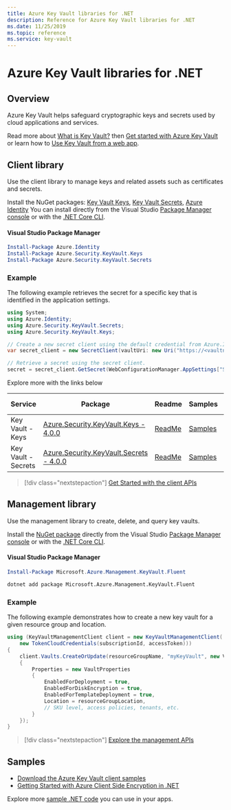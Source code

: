 ```yaml
---
title: Azure Key Vault libraries for .NET
description: Reference for Azure Key Vault libraries for .NET
ms.date: 11/25/2019
ms.topic: reference
ms.service: key-vault
---
```


# Azure Key Vault libraries for .NET

## Overview

Azure Key Vault helps safeguard cryptographic keys and secrets used by cloud applications and services.

Read more about [What is Key Vault?](/azure/key-vault/key-vault-whatis) then [Get started with Azure Key Vault](/azure/key-vault/key-vault-get-started) or learn how to [Use Key Vault from a web app](/azure/key-vault/key-vault-use-from-web-application).

## Client library

Use the client library to manage keys and related assets such as certificates and secrets.

Install the NuGet packages: [Key Vault Keys](https://www.nuget.org/packages/Azure.Security.KeyVault.Keys), 
[Key Vault Secrets](https://www.nuget.org/packages/Azure.Security.KeyVault.Secrets), [Azure Identity](https://www.nuget.org/packages/Azure.Identity) 
You can install directly from the Visual Studio [Package Manager console][PackageManager] or with the [.NET Core CLI][DotNetCLI].

#### Visual Studio Package Manager

```powershell
Install-Package Azure.Identity
Install-Package Azure.Security.KeyVault.Keys
Install-Package Azure.Security.KeyVault.Secrets
```

### Example

The following example retrieves the secret for a specific key that is identified in the application settings.

```csharp
using System;
using Azure.Identity;
using Azure.Security.KeyVault.Secrets;
using Azure.Security.KeyVault.Keys;

// Create a new secret client using the default credential from Azure.Identity 
var secret_client = new SecretClient(vaultUri: new Uri("https://<vaultname>.vault.azure.net"), credential: new DefaultAzureCredential());

// Retrieve a secret using the secret client.
secret = secret_client.GetSecret(WebConfigurationManager.AppSettings["SecretUri"]);
```
Explore more with the links below

| Service | Package | Readme | Samples | API Reference | Changelog |
| ------- | ------- | ------ | ------- | ------------- | --------- |
| Key Vault - Keys | [Azure.Security.KeyVault.Keys - 4.0.0](https://www.nuget.org/packages/Azure.Security.KeyVault.Keys/4.0.0) | [ReadMe](https://github.com/Azure/azure-sdk-for-net/blob/Azure.Security.KeyVault.Keys_4.0.0/sdk/keyvault/Azure.Security.KeyVault.Keys/README.md) | [Samples](https://github.com/Azure/azure-sdk-for-net/blob/Azure.Security.KeyVault.Keys_4.0.0/sdk/keyvault/Azure.Security.KeyVault.Keys/samples) | [Api Reference](https://azuresdkdocs.blob.core.windows.net/$web/dotnet/Azure.Security.KeyVault.Keys/4.0.0/api/index.html) | [ChangeLog](https://github.com/Azure/azure-sdk-for-net/blob/Azure.Security.KeyVault.Keys_4.0.0/sdk/keyvault/Azure.Security.KeyVault.Keys/ChangeLog.md) |
| Key Vault - Secrets | [Azure.Security.KeyVault.Secrets - 4.0.0](https://www.nuget.org/packages/Azure.Security.KeyVault.Secrets/4.0.0) | [ReadMe](https://github.com/Azure/azure-sdk-for-net/blob/Azure.Security.KeyVault.Secrets_4.0.0/sdk/keyvault/Azure.Security.KeyVault.Secrets/README.md) | [Samples](https://github.com/Azure/azure-sdk-for-net/blob/Azure.Security.KeyVault.Secrets_4.0.0/sdk/keyvault/Azure.Security.KeyVault.Secrets/samples) | [Api Reference](https://azuresdkdocs.blob.core.windows.net/$web/dotnet/Azure.Security.KeyVault.Secrets/4.0.0/api/index.html) | [ChangeLog](https://github.com/Azure/azure-sdk-for-net/blob/Azure.Security.KeyVault.Secrets_4.0.0/sdk/keyvault/Azure.Security.KeyVault.Secrets/ChangeLog.md) |


> [!div class="nextstepaction"]
> [Get Started with the client APIs](/azure/key-vault/quick-create-net)

## Management library

Use the management library to create, delete, and query key vaults.

Install the [NuGet package](https://www.nuget.org/packages/Microsoft.Azure.Management.KeyVault.Fluent) directly from the Visual Studio [Package Manager console][PackageManager] or with the [.NET Core CLI][DotNetCLI].

#### Visual Studio Package Manager

```powershell
Install-Package Microsoft.Azure.Management.KeyVault.Fluent
```

```bash
dotnet add package Microsoft.Azure.Management.KeyVault.Fluent
```

### Example

The following example demonstrates how to create a new key vault for a given resource group and location.

```csharp
using (KeyVaultManagementClient client = new KeyVaultManagementClient(
    new TokenCloudCredentials(subscriptionId, accessToken)))
{
    client.Vaults.CreateOrUpdate(resourceGroupName, "myKeyVault", new VaultCreateOrUpdateParameters
    {
        Properties = new VaultProperties
        {
            EnabledForDeployment = true,
            EnabledForDiskEncryption = true,
            EnabledForTemplateDeployment = true,
            Location = resourceGroupLocation,
            // SKU level, access policies, tenants, etc.
        }
    });
}
```

> [!div class="nextstepaction"]
> [Explore the management APIs](/dotnet/api/overview/azure/keyvault/management)

## Samples

* [Download the Azure Key Vault client samples](https://www.microsoft.com/download/details.aspx?id=45343)
* [Getting Started with Azure Client Side Encryption in .NET](https://azure.microsoft.com/resources/samples/storage-dotnet-client-side-encryption/)


Explore more [sample .NET code](https://azure.microsoft.com/resources/samples/?platform=dotnet) you can use in your apps.

[PackageManager]: https://docs.microsoft.com/nuget/tools/package-manager-console
[DotNetCLI]: https://docs.microsoft.com/dotnet/core/tools/dotnet-add-package
